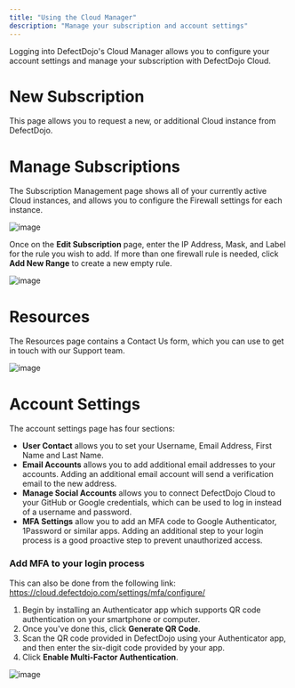 ```yaml
---
title: "Using the Cloud Manager"
description: "Manage your subscription and account settings"
---
```


Logging into DefectDojo's Cloud Manager allows you to configure your account settings and manage your subscription with DefectDojo Cloud.



# **New Subscription**


This page allows you to request a new, or additional Cloud instance from DefectDojo. 




# **Manage Subscriptions**


The Subscription Management page shows all of your currently active Cloud instances, and allows you to configure the Firewall settings for each instance.



![image](images/Using_the_Cloud_Manager.png)



Once on the **Edit Subscription** page, enter the IP Address, Mask, and Label for the rule you wish to add. If more than one firewall rule is needed, click **Add New Range** to create a new empty rule.



![image](images/Using_the_Cloud_Manager_2.png)


# **Resources**


The Resources page contains a Contact Us form, which you can use to get in touch with our Support team.



![image](images/Using_the_Cloud_Manager_3.png)



# **Account Settings**


The account settings page has four sections:


* **User Contact** allows you to set your Username, Email Address, First Name and Last Name.
* **Email Accounts** allows you to add additional email addresses to your accounts. Adding an additional email account will send a verification email to the new address.
* **Manage Social Accounts** allows you to connect DefectDojo Cloud to your GitHub or Google credentials, which can be used to log in instead of a username and password.
* **MFA Settings** allow you to add an MFA code to Google Authenticator, 1Password or similar apps. Adding an additional step to your login process is a good proactive step to prevent unauthorized access.

### Add MFA to your login process


This can also be done from the following link: <https://cloud.defectdojo.com/settings/mfa/configure/>


1. Begin by installing an Authenticator app which supports QR code authentication on your smartphone or computer.
2. Once you've done this, click **Generate QR Code**.
3. Scan the QR code provided in DefectDojo using your Authenticator app, and then enter the six\-digit code provided by your app.
4. Click **Enable Multi\-Factor Authentication**.

![image](images/Using_the_Cloud_Manager_4.png)